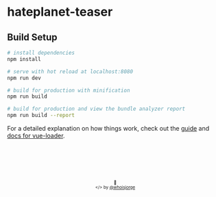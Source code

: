 # hateplanet-teaser


## Build Setup

``` bash
# install dependencies
npm install

# serve with hot reload at localhost:8080
npm run dev

# build for production with minification
npm run build

# build for production and view the bundle analyzer report
npm run build --report
```

For a detailed explanation on how things work, check out the [guide](http://vuejs-templates.github.io/webpack/) and [docs for vue-loader](http://vuejs.github.io/vue-loader).





<!-- Thanks for watching! -->
<br><br><br><br>
<p align="center"> <sub><sup>🎩</sub></sup><br>
  <sub><sup>&lt;/&gt; by <a href="http://www.whoisjorge.me">@whoisjorge</a></sup></sub>
</p>
